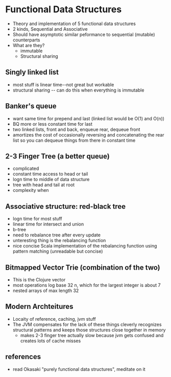 # Functional Data Structures
* Theory and implementation of 5 functional data structures
* 2 kinds, Sequential and Associative
* Should have asymptotic similar peformance to sequential (mutable) counterparts
* What are they?
  * immutable
  * Structural sharing

## Singly linked list
* most stuff is linear time--not great but workable
* structural sharing -- can do this when everything is immutable

## Banker's queue
* want same time for prepend and last (linked list would be O(1) and
  O(n))
* BQ more or less constant time for last
* two linked lists, front and back, enqueue rear, dequeue front
* amortizes the cost of occasionally reversing and concatenating the
  rear list so you can dequeue things from there in constant time

## 2-3 Finger Tree (a better queue)
* complicated
* constant time access to head or tail
* logn time to middle of data structure
* tree with head and tail at root
* complexity when 

## Associative structure: red-black tree
* logn time for most stuff
* linear time for intersect and union
* b-tree
* need to rebalance tree after every update
* unteresting thing is the rebalancing function
* nice concise Scala implementation of the rebalancing function using
  pattern matching (unreadable but concise)

## Bitmapped Vector Trie (combination of the two)
* This is the Clojure vector
* most operations log base 32 n, which for the largest integer is
  about 7
* nested arrays of max length 32

## Modern Archteitures
* Locaity of reference, caching, jvm stuff
* The JVM compensates for the lack of these things cleverly recognizes
  structural patterns and keeps those structures close together in
  memory
  * makes 2-3 finger tree actually slow because jvm gets confused and
    creates lots of cache misses

## references
* read Okasaki "purely functional data structures", meditate on it
